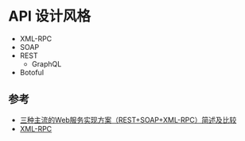# API 设计风格

* XML-RPC
* SOAP
* REST
  * GraphQL
* Botoful

## 参考

* [三种主流的Web服务实现方案（REST+SOAP+XML-RPC）简述及比较](https://cloud.tencent.com/developer/article/1021809)
* [XML-RPC](https://zh.wikipedia.org/wiki/XML-RPC)
